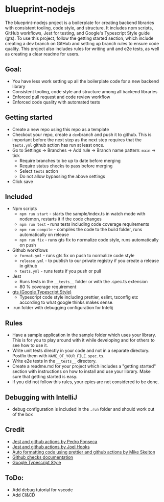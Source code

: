 # blueprint-nodejs
The blueprint-nodejs project is a boilerplate for creating backend libraries with consistent tooling, code style, and structure. It includes npm scripts, GitHub workflows, Jest for testing, and Google's Typescript Style guide (gts). To use this project, follow the getting started section, which include creating a dev branch on GitHub and setting up branch rules to ensure code quality. This project also includes rules for writing unit and e2e tests, as well as creating a clear readme for users.

## Goal:
- You have less work setting up all the boilerplate code for a new backend library
- Consistent tooling, code style and structure among all backend libraries
- Enforced pull request and code review workflow
- Enforced code quality with automated tests

## Getting started
- Create a new repo using this repo as a template
- Checkout your repo, create a `dev`branch and push it to github. This is important before the next step as the next step requires that the `tests.yml` github action has run at least once.
- Go to Settings -> Branches -> Add rule -> Branch name pattern: `main` -> tick
  - Require branches to be up to date before merging
  - Require status checks to pass before merging
  - Select `tests` action
  - Do not allow bypassing the above settings
- Click save

## Included
- Npm scripts
  - `npm run start` - starts the sample/index.ts in watch mode with nodemon, restarts it if the code changes
  - `npm run test` - runs tests including code coverage requirements
  - `npm run compile` - compiles the code to the build folder, runs automatically on release
  - `npm run fix` - runs gts fix to normalize code style, runs automatically on push
- Github workflows
  - `format.yml` - runs gts fix on push to normalize code style
  - `release.yml` - to publish to our private registry if you create a release in github
  - `tests.yml` - runs tests if you push or pull
- Jest
  - Runs tests in the `__tests__` folder or with the .spec.ts extension
  - 80 % coverage requirement
- [gts (Google Typescript Style)](https://github.com/google/gts)
  - Typescript code style including prettier, eslint, tsconfig etc according to what google thinks makes sense.
- .run folder with debugging configuration for Intelij

## Rules
- Have a sample application in the sample folder which uses your library. This is for you to play around with it while developing and for others to see how to use it.
- Write unit tests directly in your code and not in a separate directory. Postfix them with `NAME_OF_YOUR_FILE.spec.ts`.
- Write e2e tests in the `__tests__` directory.
- Create a readme.md for your project which includes a "getting started" section with instructions on how to install and use your library. Make sure that getting started is easy.
- If you did not follow this rules, your epics are not considered to be done.

## Debugging with IntelliJ
- debug configuration is included in the `.run` folder and should work out of the box

## Credit

- [Jest and github actions by Pedro Fonseca](https://medium.com/swlh/jest-and-github-actions-eaf3eaf2427d)
- [Jest and github actions by Joel Hooks](https://joelhooks.com/jest-and-github-actions/)
- [Auto formatting code using prettier and github actions by Mike Skelton](https://mskelton.medium.com/auto-formatting-code-using-prettier-and-github-actions-ed458f58b7df)
- [Github checks documentation](https://docs.github.com/en/rest/checks?apiVersion=2022-11-28)
- [Google Typescript Style](https://google.github.io/styleguide/tsguide.html)

## ToDo:
- Add debug tutorial for vscode
- Add CI&CD 
